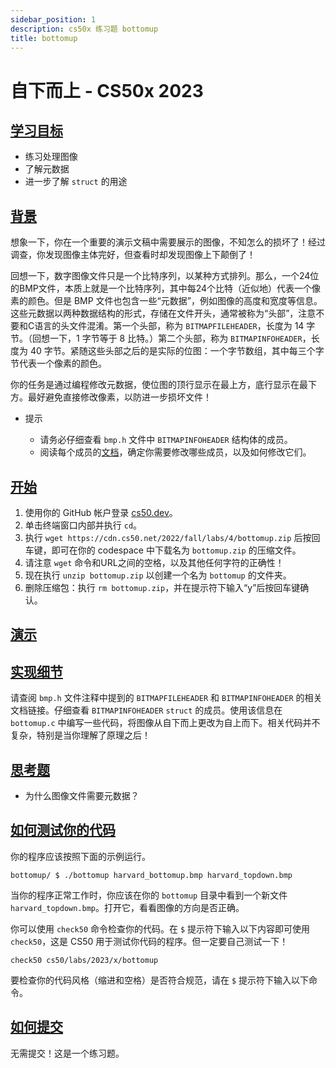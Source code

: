 ```yaml
---
sidebar_position: 1
description: cs50x 练习题 bottomup
title: bottomup
---
```


# 自下而上 - CS50x 2023

## [学习目标](#learning-goals)

-   练习处理图像
-   了解元数据
-   进一步了解 `struct` 的用途

## [背景](#background)

想象一下，你在一个重要的演示文稿中需要展示的图像，不知怎么的损坏了！经过调查，你发现图像主体完好，但查看时却发现图像上下颠倒了！

回想一下，数字图像文件只是一个比特序列，以某种方式排列。那么，一个24位的BMP文件，本质上就是一个比特序列，其中每24个比特（近似地）代表一个像素的颜色。但是 BMP 文件也包含一些“元数据”，例如图像的高度和宽度等信息。这些元数据以两种数据结构的形式，存储在文件开头，通常被称为“头部”，注意不要和C语言的头文件混淆。第一个头部，称为 `BITMAPFILEHEADER`，长度为 14 字节。（回想一下，1 字节等于 8 比特。）第二个头部，称为 `BITMAPINFOHEADER`，长度为 40 字节。紧随这些头部之后的是实际的位图：一个字节数组，其中每三个字节代表一个像素的颜色。

你的任务是通过编程修改元数据，使位图的顶行显示在最上方，底行显示在最下方。最好避免直接修改像素，以防进一步损坏文件！

-   提示
    
    -   请务必仔细查看 `bmp.h` 文件中 `BITMAPINFOHEADER` 结构体的成员。
    -   阅读每个成员的[文档](https://learn.microsoft.com/en-us/previous-versions//dd183376(v=vs.85))，确定你需要修改哪些成员，以及如何修改它们。
    

## [开始](#getting-started)

1.  使用你的 GitHub 帐户登录 [cs50.dev](https://cs50.dev/)。
2.  单击终端窗口内部并执行 `cd`。
3.  执行 `wget https://cdn.cs50.net/2022/fall/labs/4/bottomup.zip` 后按回车键，即可在你的 codespace 中下载名为 `bottomup.zip` 的压缩文件。
4.  请注意 `wget` 命令和URL之间的空格，以及其他任何字符的正确性！
5.  现在执行 `unzip bottomup.zip` 以创建一个名为 `bottomup` 的文件夹。
6.  删除压缩包：执行 `rm bottomup.zip`，并在提示符下输入“y”后按回车键确认。

## [演示](#demo)

## [实现细节](#implementation-details)

请查阅 `bmp.h` 文件注释中提到的 `BITMAPFILEHEADER` 和 `BITMAPINFOHEADER` 的相关文档链接。仔细查看 `BITMAPINFOHEADER` `struct` 的成员。使用该信息在 `bottomup.c` 中编写一些代码，将图像从自下而上更改为自上而下。相关代码并不复杂，特别是当你理解了原理之后！

## [思考题](#thought-question)

-   为什么图像文件需要元数据？

## [如何测试你的代码](#how-to-test-your-code)

你的程序应该按照下面的示例运行。

```
bottomup/ $ ./bottomup harvard_bottomup.bmp harvard_topdown.bmp

```

当你的程序正常工作时，你应该在你的 `bottomup` 目录中看到一个新文件 `harvard_topdown.bmp`。打开它，看看图像的方向是否正确。

你可以使用 `check50` 命令检查你的代码。在 `$` 提示符下输入以下内容即可使用 `check50`，这是 CS50 用于测试你代码的程序。但一定要自己测试一下！

```
check50 cs50/labs/2023/x/bottomup

```

要检查你的代码风格（缩进和空格）是否符合规范，请在 `$` 提示符下输入以下命令。

## [如何提交](#how-to-submit)

无需提交！这是一个练习题。
